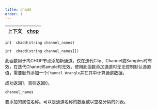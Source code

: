 ```yaml
---
title: chadd
order: 1
---
```

| 上下文 | [chop](../contexts/chop.html) |
| --- | --- |

`int  chadd(string channel_names)`

`int  chadd(string channel_names[])`

此函数用于向CHOP节点添加新通道。仅在迭代Clip、Channel或Samples时有效，在迭代ChannelSample时无效。使用此函数添加通道时无法控制默认通道值，需要额外添加一个`Channel Wrangle`并在其中计算通道数据。

成功返回1，否则返回0。

`channel_names`

要添加的属性名称。可以是通道名称的数组或以空格分隔的列表。